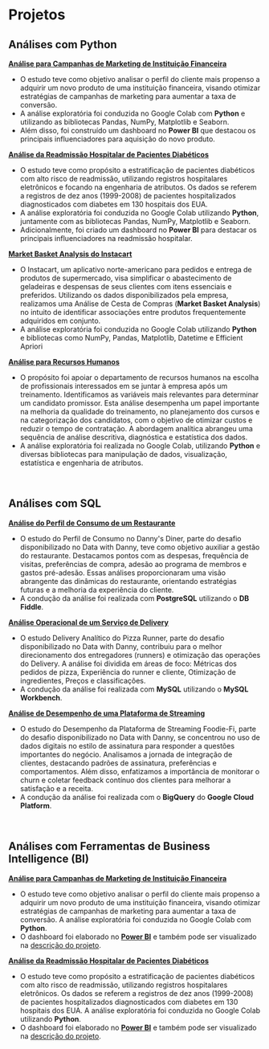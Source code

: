 # Projetos

## Análises com Python

**[Análise para Campanhas de Marketing de Instituição Financeira](https://github.com/claudiaanjos/projetos-analise-dados/tree/main/projetos/projeto01)** 

* O estudo teve como objetivo analisar o perfil do cliente mais propenso a adquirir um novo produto de uma instituição financeira, visando otimizar estratégias de campanhas de marketing para aumentar a taxa de conversão. 
* A análise exploratória foi conduzida no Google Colab com **Python** e utilizando as bibliotecas Pandas, NumPy, Matplotlib e Seaborn. 
* Além disso, foi construído um dashboard no **Power BI** que destacou os principais influenciadores para aquisição do novo produto.

**[Análise da Readmissão Hospitalar de Pacientes Diabéticos](https://github.com/claudiaanjos/projetos-analise-dados/tree/main/projetos/projeto02)** 

* O estudo teve como propósito a estratificação de pacientes diabéticos com alto risco de readmissão, utilizando registros hospitalares eletrônicos e focando na engenharia de atributos. Os dados se referem a registros de dez anos (1999-2008) de pacientes hospitalizados diagnosticados com diabetes em 130 hospitais dos EUA.
* A análise exploratória foi conduzida no Google Colab utilizando **Python**, juntamente com as bibliotecas Pandas, NumPy, Matplotlib e Seaborn. 
* Adicionalmente, foi criado um dashboard no **Power BI** para destacar os principais influenciadores na readmissão hospitalar.

**[Market Basket Analysis do Instacart](https://github.com/claudiaanjos/projetos-analise-dados/tree/main/projetos/projeto03)** 

* O Instacart, um aplicativo norte-americano para pedidos e entrega de produtos de supermercado, visa simplificar o abastecimento de geladeiras e despensas de seus clientes com itens essenciais e preferidos. Utilizando os dados disponibilizados pela empresa, realizamos uma Análise de Cesta de Compras (**Market Basket Analysis**) no intuito de identificar associações entre produtos frequentemente adquiridos em conjunto. 
* A análise exploratória foi conduzida no Google Colab utilizando **Python** e bibliotecas como NumPy, Pandas, Matplotlib, Datetime e Efficient Apriori


**[Análise para Recursos Humanos](https://github.com/claudiaanjos/projetos-analise-dados/tree/main/projetos/projeto04)** 

* O propósito foi apoiar o departamento de recursos humanos na escolha de profissionais interessados em se juntar à empresa após um treinamento. Identificamos as variáveis mais relevantes para determinar um candidato promissor. Esta análise desempenha um papel importante na melhoria da qualidade do treinamento, no planejamento dos cursos e na categorização dos candidatos, com o objetivo de otimizar custos e reduzir o tempo de contratação. A abordagem analítica abrangeu uma sequência de análise descritiva, diagnóstica e estatística dos dados. 
* A análise exploratória foi realizada no Google Colab, utilizando **Python** e diversas bibliotecas para manipulação de dados, visualização, estatística e engenharia de atributos.

&nbsp;

## Análises com SQL


**[Análise do Perfil de Consumo de um Restaurante](https://github.com/claudiaanjos/projetos-analise-dados/tree/main/projetos/projeto05)**  

* O estudo do Perfil de Consumo no Danny's Diner, parte do desafio disponibilizado no Data with Danny, teve como objetivo auxiliar a gestão do restaurante. Destacamos pontos com as despesas, frequência de visitas, preferências de compra, adesão ao programa de membros e gastos pré-adesão. Essas análises proporcionaram uma visão abrangente das dinâmicas do restaurante, orientando estratégias futuras e a melhoria da experiência do cliente.
* A condução da análise foi realizada com **PostgreSQL** utilizando o **DB Fiddle**.

**[Análise Operacional de um Serviço de Delivery](https://github.com/claudiaanjos/projetos-analise-dados/tree/main/projetos/projeto06)**  

* O estudo Delivery Analítico do Pizza Runner, parte do desafio disponibilizado no Data with Danny, contribuiu para o melhor direcionamento dos entregadores (runners) e otimização das operações do Delivery. A análise foi dividida em áreas de foco: Métricas dos pedidos de pizza, Experiência do runner e cliente, Otimização de ingredientes, Preços e classificações.
* A condução da análise foi realizada com **MySQL** utilizando o **MySQL Workbench**.

**[Análise de Desempenho de uma Plataforma de Streaming](https://github.com/claudiaanjos/projetos-analise-dados/tree/main/projetos/projeto07)** 

* O estudo do Desempenho da Plataforma de Streaming Foodie-Fi, parte do desafio disponibilizado no Data with Danny, se concentrou no uso de dados digitais no estilo de assinatura para responder a questões importantes do negócio. Analisamos a jornada de integração de clientes, destacando padrões de assinatura, preferências e comportamentos. Além disso, enfatizamos a importância de monitorar o churn e coletar feedback contínuo dos clientes para melhorar a satisfação e a receita.
* A condução da análise foi realizada com o **BigQuery** do **Google Cloud Platform**.

&nbsp;

## Análises com Ferramentas de Business Intelligence (BI)

**[Análise para Campanhas de Marketing de Instituição Financeira](https://github.com/claudiaanjos/projetos-analise-dados/tree/main/projetos/projeto01)** 

* O estudo teve como objetivo analisar o perfil do cliente mais propenso a adquirir um novo produto de uma instituição financeira, visando otimizar estratégias de campanhas de marketing para aumentar a taxa de conversão. A análise exploratória foi conduzida no Google Colab com **Python**. 
* O dashboard foi elaborado no **[Power BI](https://app.powerbi.com/view?r=eyJrIjoiZDFhMDhhZTYtNzE1MC00MmFhLTlkYjgtM2ZhNzcwNzAxMDY3IiwidCI6IjEzNWZkMWI3LWE5MDUtNGRhMC1hNmQ2LTgxMGJmYTJmNTJmYyJ9)** e também pode ser visualizado na [descrição do projeto](https://github.com/claudiaanjos/projetos-analise-dados/tree/main/projetos/projeto01#dashboards-power-bi).


**[Análise da Readmissão Hospitalar de Pacientes Diabéticos](https://github.com/claudiaanjos/projetos-analise-dados/tree/main/projetos/projeto02)** 

* O estudo teve como propósito a estratificação de pacientes diabéticos com alto risco de readmissão, utilizando registros hospitalares eletrônicos. Os dados se referem a registros de dez anos (1999-2008) de pacientes hospitalizados diagnosticados com diabetes em 130 hospitais dos EUA. A análise exploratória foi conduzida no Google Colab utilizando **Python**. 
* O dashboard foi elaborado no **[Power BI](https://app.powerbi.com/view?r=eyJrIjoiODNjOTlhMTEtOGE4Ni00Yjc5LWFhNmMtMjNkMTMzNjZkODAyIiwidCI6IjEzNWZkMWI3LWE5MDUtNGRhMC1hNmQ2LTgxMGJmYTJmNTJmYyJ9)** e também pode ser visualizado na [descrição do projeto](https://github.com/claudiaanjos/projetos-analise-dados/tree/main/projetos/projeto02#dashboards-power-bi).